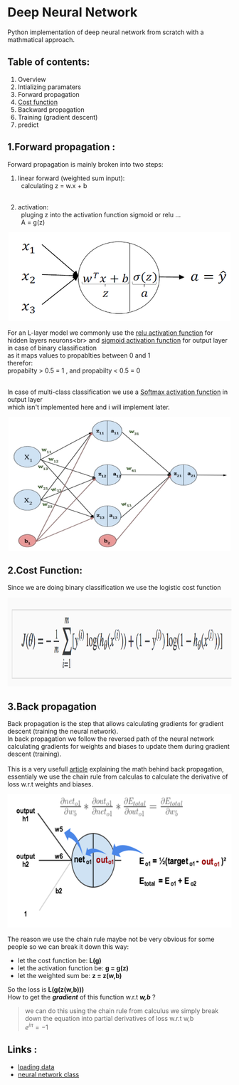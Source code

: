 # Deep Neural Network
Python implementation of deep neural network  from scratch with a mathmatical approach.

## Table of contents:
1. Overview
2. Intializing paramaters
3. Forward propagation
4. [Cost function](https://github.com/Shehab-Mahmoud/DeepNeuralNetwork#2cost-function)
5. Backward propagation
6. Training (gradient descent)
5. predict

## 1.Forward propagation :
Forward propagation is mainly broken into two steps:
1. linear forward (weighted sum input):<br>
    &ensp;calculating z = w.x + b<br><br>

2. activation:<br>
   &ensp;pluging z into the activation function sigmoid or relu ...<br>
    &ensp;A = g(z)<br>

<p align='center'>
<img src="Images/forward-prop2.png" width="500" height="200"> 
</p>

For an L-layer model we commonly use the [relu activation function](https://en.wikipedia.org/wiki/Rectifier_(neural_networks)) for hidden layers neurons<br>
and [sigmoid activation function](https://en.wikipedia.org/wiki/Activation_function) for output layer in case of binary classification<br>
as it maps values to propablties between 0 and 1<br>
therefor: <br>
propabilty \> 0.5 = 1 , and propabilty \< 0.5 = 0<br><br>

In case of multi-class classification we use a [Softmax activation function](https://en.wikipedia.org/wiki/Softmax_function) in output layer<br>
which isn't implemented here and i will implement later.<br>

<p align='center'>
<img src="Images/forward-prop-n.jpg" width="500" height="300"> 
</p>

## 2.Cost Function:
Since we are doing binary classification we use the logistic cost function

<p align='center'>
<img src="Images/logistic-cost.png" width="700" height="200"> 
</p>

## 3.Back propagation
Back propagation is the step that allows calculating gradients for gradient descent (training the neural network).<br>
In back propagation we follow the reversed path of the neural network calculating gradients for weights and biases to update them
during gradient descent (training).<br><br>
This is a very usefull [article](https://medium.com/@pdquant/all-the-backpropagation-derivatives-d5275f727f60) explaining the math behind back propagation, essentialy we use the chain rule from calculas to calculate the derivative of loss w.r.t weights and biases.

<p align='center'>
<img src="Images/back-prop.png" width="700" height="300"> 
</p>

The reason we use the chain rule maybe not be very obvious for some people so we can break it down this way: <br>
* let the cost function be: **L(g)**
* let the activation function be: **g = g(z)**
* let the weighted sum be: **z = z(w,b)**<br>

So the loss is **L(g(z(w,b)))**<br>
How to get the ***gradient*** of this function w.r.t ***w,b*** ? <br>
> we can do this using the chain rule from calculus
we simply break down the equation into partial derivatives of loss w.r.t w,b<br>
$e^{i \pi} = -1$

## Links :
* [loading data](https://github.com/Shehab-Mahmoud/DeepNeuralNetwork/blob/main/load_data.py)
* [neural network class](https://github.com/Shehab-Mahmoud/DeepNeuralNetwork/blob/main/DNN.py)